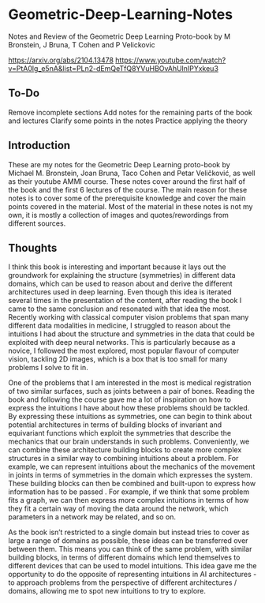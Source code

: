 # Geometric-Deep-Learning-Notes
Notes and Review of the Geometric Deep Learning Proto-book by M Bronstein, J Bruna, T Cohen and P Velickovic

https://arxiv.org/abs/2104.13478
https://www.youtube.com/watch?v=PtA0lg_e5nA&list=PLn2-dEmQeTfQ8YVuHBOvAhUlnIPYxkeu3

## To-Do
Remove incomplete sections
Add notes for the remaining parts of the book and lectures
Clarify some points in the notes
Practice applying the theory

## Introduction
These are my notes for the Geometric Deep Learning proto-book by Michael M. Bronstein, Joan Bruna, Taco Cohen and Petar Veličković, as well as their youtube AMMI course. These notes cover around the first half of the book and the first 6 lectures of the course. The main reason for these notes is to cover some of the prerequisite knowledge and cover the main points covered in the material. Most of the material in these notes is not my own, it is mostly a collection of images and quotes/rewordings from different sources.

## Thoughts
I think this book is interesting and important because it lays out the groundwork for explaining the structure (symmetries) in different data domains, which can be used to reason about and derive the different architectures used in deep learning. Even though this idea is iterated several times in the presentation of the content, after reading the book I came to the same conclusion and resonated with that idea the most. Recently working with classical computer vision problems that span many different data modalities in medicine, I struggled to reason about the intuitions I had about the structure and symmetries in the data that could be exploited with deep neural networks. This is particularly because as a novice, I followed the most explored, most popular flavour of computer vision, tackling 2D images, which is a box that is too small for many problems I solve to fit in.

One of the problems that I am interested in the most is medical registration of two similar surfaces, such as joints between a pair of bones. Reading the book and following the course gave me a lot of inspiration on how to express the intuitions I have about how these problems should be tackled. By expressing these intuitions as symmetries, one can begin to think about potential architectures in terms of building blocks of invariant and equivariant functions which exploit the symmetries that describe the mechanics that our brain understands in such problems. Conveniently, we can combine these architecture building blocks to create more complex structures in a similar way to combining intuitions about a problem. For example, we can represent intuitions about the mechanics of the movement in joints in terms of symmetries in the domain which expresses the system. These building blocks can then be combined and built-upon to express how information has to be passed . For example, if we think that some problem fits a graph, we can then express more complex intuitions in terms of how they fit a certain way of moving the data around the network, which parameters in a network may be related, and so on. 

As the book isn’t restricted to a single domain but instead tries to cover as large a range of domains as possible, these ideas can be transferred over between them. This means you can think of the same problem, with similar building blocks, in terms of different domains which lend themselves to different devices that can be used to model intuitions. This idea gave me the opportunity to do the opposite of representing intuitions in AI architectures - to approach problems from the perspective of different architectures / domains, allowing me to spot new intuitions to try to explore. 
